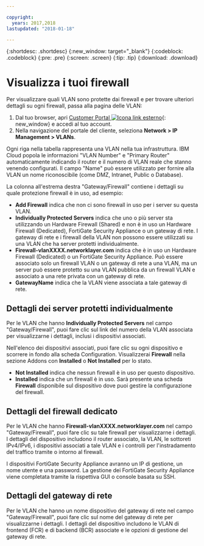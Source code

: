 ```yaml
---

copyright:
  years: 2017,2018
lastupdated: "2018-01-18"

---
```


{:shortdesc: .shortdesc}
{:new_window: target="_blank"}
{:codeblock: .codeblock}
{:pre: .pre}
{:screen: .screen}
{:tip: .tip}
{:download: .download}

# Visualizza i tuoi firewall

Per visualizzare quali VLAN sono protette dai firewall e per trovare ulteriori dettagli su ogni firewall, passa alla pagina delle VLAN:

1. Dal tuo browser, apri [Customer Portal ![Icona link esterno](../../icons/launch-glyph.svg "Icona link esterno")](https://control.softlayer.com/){: new_window} e accedi al tuo account.
2. Nella navigazione del portale del cliente, seleziona **Network > IP Management > VLANs**.

Ogni riga nella tabella rappresenta una VLAN nella tua infrastruttura. IBM Cloud popola le informazioni "VLAN Number" e "Primary Router" automaticamente indicando il router e il numero di VLAN reale che stanno venendo configurati. Il campo "Name" può essere utilizzato per fornire alla VLAN un nome riconoscibile (come DMZ, Intranet, Public o Database).

La colonna all'estrema destra "Gateway/Firewall" contiene i dettagli su quale protezione firewall è in uso, ad esempio:

- **Add Firewall** indica che non ci sono firewall in uso per i server su questa VLAN.
- **Individually Protected Servers** indica che uno o più server sta utilizzando un Hardware Firewall (Shared) e non è in uso un Hardware Firewall (Dedicated), FortiGate Security Appliance o un gateway di rete. I gateway di rete e i firewall della VLAN non possono essere utilizzati su una VLAN che ha server protetti individualmente.
- **Firewall-vlanXXXX.networklayer.com** indica che è in uso un Hardware Firewall (Dedicated) o un FortiGate Security Appliance. Può essere associato solo un firewall VLAN o un gateway di rete a una VLAN, ma un server può essere protetto su una VLAN pubblica da un firewall VLAN e associato a una rete privata con un gateway di rete.
- **GatewayName** indica che la VLAN viene associata a tale gateway di rete.

## Dettagli dei server protetti individualmente

Per le VLAN che hanno **Individually Protected Servers** nel campo "Gateway/Firewall", puoi fare clic sul link del numero della VLAN associata per visualizzarne i dettagli, inclusi i dispositivi associati.

Nell'elenco dei dispositivi associati, puoi fare clic su ogni dispositivo e scorrere in fondo alla scheda Configuration. Visualizzerai **Firewall** nella sezione Addons con **Installed** o **Not Installed** per lo stato.

- **Not Installed** indica che nessun firewall è in uso per questo dispositivo.
- **Installed** indica che un firewall è in uso. Sarà presente una scheda **Firewall** disponibile sul dispositivo dove puoi gestire la configurazione del firewall.

## Dettagli del firewall dedicato

Per le VLAN che hanno **Firewall-vlanXXXX.networklayer.com** nel campo "Gateway/Firewall", puoi fare clic su tale firewall per visualizzarne i dettagli. I dettagli del dispositivo includono il router associato, la VLAN, le sottoreti IPv4/IPv6, i dispositivi associati a tale VLAN e i controlli per l'instradamento del traffico tramite o intorno al firewall.

I dispositivi FortiGate Security Appliance avranno un IP di gestione, un nome utente e una password.  La gestione dei FortiGate Security Appliance viene completata tramite la rispettiva GUI o console basata su SSH.

## Dettagli del gateway di rete

Per le VLAN che hanno un nome dispositivo del gateway di rete nel campo "Gateway/Firewall", puoi fare clic sul nome del gateway di rete per visualizzarne i dettagli. I dettagli del dispositivo includono le VLAN di frontend (FCR) e di backend (BCR) associate e le opzioni di gestione del gateway di rete.
